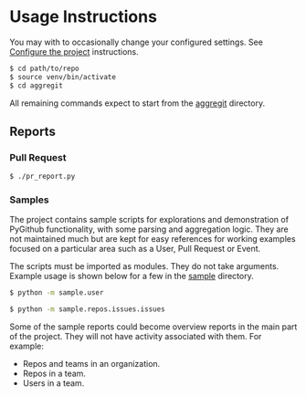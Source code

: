 # Usage Instructions

You may with to occasionally change your configured settings. See [Configure the project](installation.md#configure-the-project) instructions.


```bash
$ cd path/to/repo
$ source venv/bin/activate
$ cd aggregit
```

All remaining commands expect to start from the [aggregit](/aggregit) directory.


## Reports


### Pull Request


```bash
$ ./pr_report.py
```


### Samples

The project contains sample scripts for explorations and demonstration of PyGithub functionality, with some parsing and aggregation logic. They are not maintained much but are kept for easy references for working examples focused on a particular area such as a User, Pull Request or Event.

The scripts must be imported as modules. They do not take arguments. Example usage is shown below for a few in the [sample](/aggregit/sample) directory.

```bash
$ python -m sample.user
```

```bash
$ python -m sample.repos.issues.issues
```

Some of the sample reports could become overview reports in the main part of the project. They will not have activity associated with them. For example:

- Repos and teams in an organization.
- Repos in a team.
- Users in a team.
